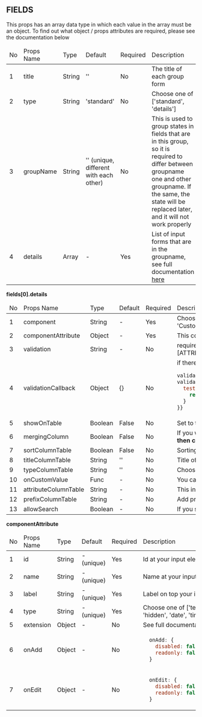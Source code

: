 ## FIELDS ##

This props has an array data type in which each value in the array must be an object. To find out what object / props attributes are required, please see the documentation below

<table>
  <thead>
    <tr>
      <td>No</td>
      <td>Props Name</td>
      <td>Type</td>
      <td>Default</td>
      <td>Required</td>
      <td>Description</td>
    </tr>
  </thead>
  <tbody>
    <tr>
      <td>1</td>
      <td>title</td>
      <td>String</td>
      <td>''</td>
      <td>No</td>
      <td>The title of each group form</td>
    </tr>
    <tr>
      <td>2</td>
      <td>type</td>
      <td>String</td>
      <td>'standard'</td>
      <td>No</td>
      <td>Choose one of ['standard', 'details']</td>
    </tr>
    <tr>
      <td>3</td>
      <td>groupName</td>
      <td>String</td>
      <td>'' (unique, different with each other)</td>
      <td>No</td>
      <td>This is used to group states in fields that are in this group, so it is required to differ between groupname one and other groupname. If the same, the state will be replaced later, and it will not work properly</td>
    </tr>
    <tr>
      <td>4</td>
      <td>details</td>
      <td>Array</td>
      <td>-</td>
      <td>Yes</td>
      <td>List of input forms that are in the groupname, see full documentation <a href="#details">here</a></td>
    </tr>
  </tbody>
</table>

<b>fields[0].details</b>

<table>
  <thead>
    <tr>
      <td>No</td>
      <td>Props Name</td>
      <td>Type</td>
      <td>Default</td>
      <td>Required</td>
      <td>Description</td>
    </tr>
  </thead>
  <tbody>
    <tr>
      <td>1</td>
      <td>component</td>
      <td>String</td>
      <td>-</td>
      <td>Yes</td>
      <td>Choose one of ['Input', 'TextArea', 'InputNominal', 'Radio', 'Checkbox', 'Select', 'SelectMultiple', 'SelectAutoComplete', 'SelectMultipleAutoComplete', 'SelectAsyncAutoComplete', 'SelectAsyncMultipleAutoComplete', 'CustomEditor', 'FileUploader']</td>
    </tr>
    <tr>
      <td>2</td>
      <td>componentAttribute</td>
      <td>Object</td>
      <td>-</td>
      <td>Yes</td>
      <td>This contains the attributes of the components that have been specified above which consist of id, name, etc. For complete documentation click <a href="#componentAttribute">here</a></td>
    </tr>
    <tr>
      <td>3</td>
      <td>validation</td>
      <td>String</td>
      <td>-</td>
      <td>No</td>
      <td>required|validEmail|minLength_[YOUR_NUMBER]|maxLength_[YOUR_NUMBER]|integer|alphabet|gt_[YOUR_NUMBER]|gte_[YOUR_NUMBER]|lt_[YOUR_NUMBER]|lte_[YOUR_NUMBER]|validUrl|regex|matches[GROUP_NAME][ATTRIBUTE_NAME_INPUT]|callback_{YOUR_FUNC_NAME_CALLBACK}</td>
    </tr>
    <tr>
      <td>4</td>
      <td>validationCallback</td>
      <td>Object</td>
      <td>{}</td>
      <td>No</td>
      <td>if there is callback_test on the previous validation, then you are required to create an attribute in the callback validation object with a test name like this
      
```javascript
validation='callback_test',
validationCallback={{
  test: (value) => {
    return {message: '', validation: true}
  }
}}
```   
   </td>
  </tr>
  <tr>
    <td>5</td>
    <td>showOnTable</td>
    <td>Boolean</td>
    <td>False</td>
    <td>No</td>
    <td>Set to true if you want to show this attribute to column table</td>
  </tr>
  <tr>
    <td>6</td>
    <td>mergingColumn</td>
    <td>Boolean</td>
    <td>False</td>
    <td>No</td>
    <td>If you want to combine two or more value in one column, set this to true and <b>you must set typeColumnTable to be custom (if you are using merging column, this column just show on table, and not created a form input then cannot be sort)</b></td>
  </tr>
  <tr>
    <td>7</td>
    <td>sortColumnTable</td>
    <td>Boolean</td>
    <td>False</td>
    <td>No</td>
    <td>Sorting value from table</td>
  </tr>
  <tr>
    <td>8</td>
    <td>titleColumnTable</td>
    <td>String</td>
    <td>''</td>
    <td>No</td>
    <td>Title of column table</td>
  </tr>
  <tr>
    <td>9</td>
    <td>typeColumnTable</td>
    <td>String</td>
    <td>''</td>
    <td>No</td>
    <td>Choose one of ['text', 'custom', 'image', 'nominal', 'date', 'time', 'datetime', 'longtext'], to specify what the value in this column</td>
  </tr>
  <tr>
    <td>10</td>
    <td>onCustomValue</td>
    <td>Func</td>
    <td>-</td>
    <td>No</td>
    <td>You can return value or component to show on column table</td>
  </tr>
  <tr>
    <td>11</td>
    <td>attributeColumnTable</td>
    <td>String</td>
    <td>-</td>
    <td>No</td>
    <td>This in what the attribute data from server, want to show on table</td>
  </tr>
  <tr>
    <td>12</td>
    <td>prefixColumnTable</td>
    <td>String</td>
    <td>-</td>
    <td>No</td>
    <td>Add prefix to value at each column</td>
  </tr>
  <tr>
    <td>13</td>
    <td>allowSearch</td>
    <td>Boolean</td>
    <td>-</td>
    <td>No</td>
    <td>If you set true, this attribute will add to search form (merging column is not included)</td>
  </tr>
  </tbody>
</table>

<b id="componentAttribute">componentAttribute</b>
<table>
  <thead>
    <tr>
      <td>No</td>
      <td>Props Name</td>
      <td>Type</td>
      <td>Default</td>
      <td>Required</td>
      <td>Description</td>
    </tr>
  </thead>
  <tbody>
     <tr>
       <td>1</td>
       <td>id</td>
       <td>String</td>
       <td>- (unique)</td>
       <td>Yes</td>
       <td>Id at your input element html</td>
    </tr>
    <tr>
       <td>2</td>
       <td>name</td>
       <td>String</td>
       <td>- (unique)</td>
       <td>Yes</td>
       <td>Name at your input element html</td>
    </tr>
     <tr>
       <td>3</td>
       <td>label</td>
       <td>String</td>
       <td>- (unique)</td>
       <td>Yes</td>
       <td>Label on top your input element html</td>
    </tr>
     <tr>
       <td>4</td>
       <td>type</td>
       <td>String</td>
       <td>- (unique)</td>
       <td>Yes</td>
       <td>Choose one of ['text', 'password', 'number', 'hidden', 'date', 'time', 'datetime-local']</td>
    </tr>
    <tr>
       <td>5</td>
       <td>extension</td>
       <td>Object</td>
       <td>-</td>
       <td>No</td>
      <td>See full documentation <a href="#extension">here</a></td>
    </tr>
    <tr>
       <td>6</td>
       <td>onAdd</td>
       <td>Object</td>
       <td>-</td>
       <td>No</td>
       <td>
        
```javascript
  onAdd: {
    disabled: false, // status when onAdd
    readonly: false, // status when onAdd
  }
```
         
  </td>
    </tr>
    <tr>
       <td>7</td>
       <td>onEdit</td>
       <td>Object</td>
       <td>-</td>
       <td>No</td>
       <td>
        
```javascript
  onEdit: {
    disabled: false, // status when onAdd
    readonly: false, // status when onAdd
  }
```
         
  </td>
    </tr>
  </tbody>
</table>

